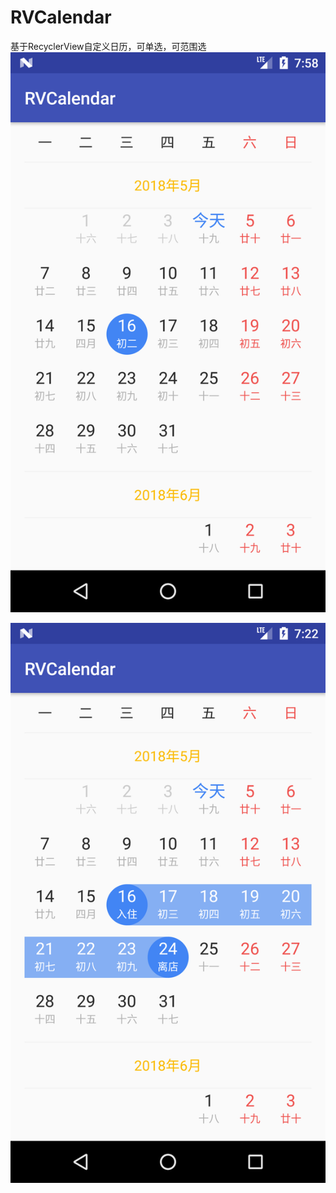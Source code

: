 # RVCalendar
基于RecyclerView自定义日历，可单选，可范围选
![image](http://github.com/Mitaxing/RVCalendar/raw/master/images/Screenshot_1525420734.png)

![image](http://github.com/Mitaxing/RVCalendar/raw/master/images/Screenshot_1525418573.png)
